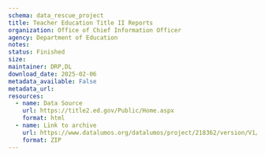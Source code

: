 ```yaml
---
schema: data_rescue_project 
title: Teacher Education Title II Reports
organization: Office of Chief Information Officer
agency: Department of Education
notes: 
status: Finished
size: 
maintainer: DRP,DL
download_date: 2025-02-06
metadata_available: False
metadata_url: 
resources:
  - name: Data Source
    url: https://title2.ed.gov/Public/Home.aspx
    format: html
  - name: Link to archive
    url: https://www.datalumos.org/datalumos/project/218362/version/V1/view
    format: ZIP
---
```

